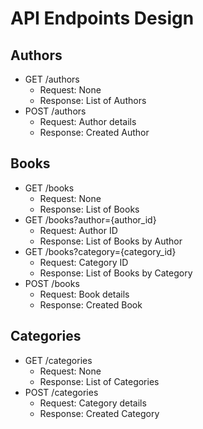 # API Endpoints Design
## Authors
- GET /authors
  - Request: None
  - Response: List of Authors
- POST /authors
  - Request: Author details
  - Response: Created Author
## Books
- GET /books
  - Request: None
  - Response: List of Books
- GET /books?author={author_id}
  - Request: Author ID
  - Response: List of Books by Author
- GET /books?category={category_id}
  - Request: Category ID
  - Response: List of Books by Category
- POST /books
  - Request: Book details
  - Response: Created Book
## Categories
- GET /categories
  - Request: None
  - Response: List of Categories
- POST /categories
  - Request: Category details
  - Response: Created Category